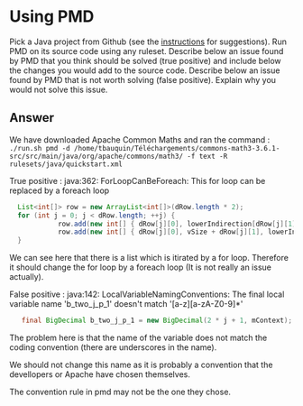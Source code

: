 # Using PMD

Pick a Java project from Github (see the [instructions](../sujet.md) for suggestions). Run PMD on its source code using any ruleset. Describe below an issue found by PMD that you think should be solved (true positive) and include below the changes you would add to the source code. Describe below an issue found by PMD that is not worth solving (false positive). Explain why you would not solve this issue.

## Answer

We have downloaded Apache Common Maths and ran the command : `./run.sh pmd -d /home/tbauquin/Téléchargements/commons-math3-3.6.1-src/src/main/java/org/apache/commons/math3/ -f text -R rulesets/java/quickstart.xml`


True positive : java:362:	ForLoopCanBeForeach:	This for loop can be replaced by a foreach loop
```java
  List<int[]> row = new ArrayList<int[]>(dRow.length * 2);
  for (int j = 0; j < dRow.length; ++j) {
            row.add(new int[] { dRow[j][0], lowerIndirection[dRow[j][1]], vSize + dRow[j][2] });
            row.add(new int[] { dRow[j][0], vSize + dRow[j][1], lowerIndirection[dRow[j][2]] });
  }
  ```
           
We can see here that there is a list which is itirated by a for loop. Therefore it should change the for loop by a foreach loop (It is not really an issue actually).

   
False positive : java:142:	LocalVariableNamingConventions:	The final local variable name 'b_two_j_p_1' doesn't match '[a-z][a-zA-Z0-9]*'

  ```java
     final BigDecimal b_two_j_p_1 = new BigDecimal(2 * j + 1, mContext);
  ```
     
The problem here is that the name of the variable does not match the coding convention (there are underscores in the name).

We should not change this name as it is probably a convention that the devellopers or Apache have chosen themselves. 

The convention rule in pmd may not be the one they chose. 

